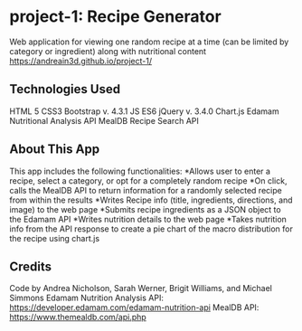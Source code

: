 # project-1: Recipe Generator

Web application for viewing one random recipe at a time (can be limited by category or ingredient) along with nutritional content
https://andreain3d.github.io/project-1/

## Technologies Used
HTML 5
CSS3
Bootstrap v. 4.3.1
JS ES6
jQuery v. 3.4.0
Chart.js
Edamam Nutritional Analysis API
MealDB Recipe Search API

## About This App
This app includes the following functionalities:
*Allows user to enter a recipe, select a category, or opt for a completely random recipe
*On click, calls the MealDB API to return information for a randomly selected recipe from within the results
*Writes Recipe info (title, ingredients, directions, and image) to the web page
*Submits recipe ingredients as a JSON object to the Edamam API
*Writes nutrition details to the web page
*Takes nutrition info from the API response to create a pie chart of the macro distribution for the recipe using chart.js

## Credits
Code by Andrea Nicholson, Sarah Werner, Brigit Williams, and Michael Simmons
Edamam Nutrition Analysis API: https://developer.edamam.com/edamam-nutrition-api
MealDB API: https://www.themealdb.com/api.php
